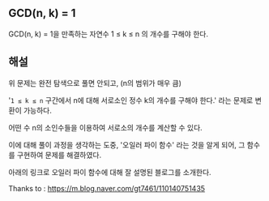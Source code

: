 ## GCD(n, k) = 1

GCD(n, k) = 1을 만족하는 자연수 1 ≤ k ≤ n 의 개수를 구해야 한다.

## 해설

위 문제는 완전 탐색으로 풀면 안되고, (n의 범위가 매우 큼)

'`1 ≤ k ≤ n` 구간에서 n에 대해 서로소인 정수 k의 개수를 구해야 한다.' 라는 문제로 변환이 가능하다.

어떤 수 n의 소인수들을 이용하여 서로소의 개수를 계산할 수 있다.

이에 대해 풀이 과정을 생각하는 도중, '오일러 파이 함수' 라는 것을 알게 되어, 그 함수를 구현하여 문제를 해결하였다.

아래의 링크로 오일러 파이 함수에 대해 잘 설명된 블로그를 소개한다.

Thanks to : https://m.blog.naver.com/gt7461/110140751435